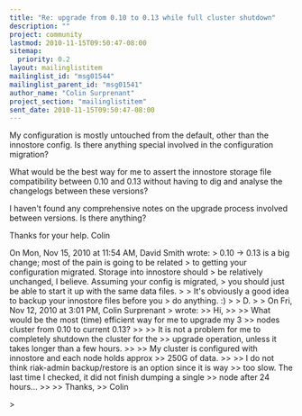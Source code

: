 ```yaml
---
title: "Re: upgrade from 0.10 to 0.13 while full cluster shutdown"
description: ""
project: community
lastmod: 2010-11-15T09:50:47-08:00
sitemap:
  priority: 0.2
layout: mailinglistitem
mailinglist_id: "msg01544"
mailinglist_parent_id: "msg01541"
author_name: "Colin Surprenant"
project_section: "mailinglistitem"
sent_date: 2010-11-15T09:50:47-08:00
---
```



My configuration is mostly untouched from the default, other than the
innostore config. Is there anything special involved in the
configuration migration?

What would be the best way for me to assert the innostore storage file
compatibility between 0.10 and 0.13 without having to dig and analyse
the changelogs between these versions?

I haven't found any comprehensive notes on the upgrade process
involved between versions. Is there anything?

Thanks for your help.
Colin

On Mon, Nov 15, 2010 at 11:54 AM, David Smith  wrote:
&gt; 0.10 -&gt; 0.13 is a big change; most of the pain is going to be related
&gt; to getting your configuration migrated. Storage into innostore should
&gt; be relatively unchanged, I believe. Assuming your config is migrated,
&gt; you should just be able to start it up with the same data files.
&gt;
&gt; It's obviously a good idea to backup your innostore files before you
&gt; do anything. :)
&gt;
&gt; D.
&gt;
&gt; On Fri, Nov 12, 2010 at 3:01 PM, Colin Surprenant
&gt;  wrote:
&gt;&gt; Hi,
&gt;&gt;
&gt;&gt; What would be the most (time) efficient way for me to upgrade my 3
&gt;&gt; nodes cluster from 0.10 to current 0.13?
&gt;&gt;
&gt;&gt; It is not a problem for me to completely shutdown the cluster for the
&gt;&gt; upgrade operation, unless it takes longer than a few hours.
&gt;&gt;
&gt;&gt; My cluster is configured with innostore and each node holds approx
&gt;&gt; 250G of data.
&gt;&gt;
&gt;&gt; I do not think riak-admin backup/restore is an option since it is way
&gt;&gt; too slow. The last time I checked, it did not finish dumping a single
&gt;&gt; node after 24 hours...
&gt;&gt;
&gt;&gt; Thanks,
&gt;&gt; Colin

&gt;

